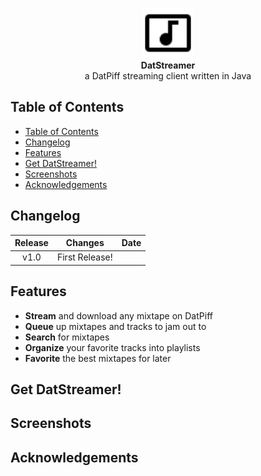 <p align="center">
<img src="https://raw.githubusercontent.com/petabite/DatStreamer/master/src/imgs/icon.png" width="80">
</br>
<b>DatStreamer</b>
<br/>
a DatPiff streaming client written in Java<br/>
</p>

## Table of Contents
- [Table of Contents](#table-of-contents)
- [Changelog](#changelog)
- [Features](#features)
- [Get DatStreamer!](#get-datstreamer)
- [Screenshots](#screenshots)
- [Acknowledgements](#acknowledgements)
  
## Changelog
| Release |    Changes     | Date  |
| :-----: | :------------: | :---: |
|  v1.0   | First Release! |

## Features
- **Stream** and download any mixtape on DatPiff
- **Queue** up mixtapes and tracks to jam out to
- **Search** for mixtapes
- **Organize** your favorite tracks into playlists
- **Favorite** the best mixtapes for later

## Get DatStreamer!


## Screenshots


## Acknowledgements